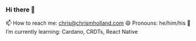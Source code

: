 ### Hi there 👋
📫 How to reach me: chris@chrismholland.com
😄 Pronouns: he/him/his
🌱 I’m currently learning: Cardano, CRDTs, React Native
<!--
**chrishollandaise/chrishollandaise** is a ✨ _special_ ✨ repository because its `README.md` (this file) appears on your GitHub profile.

Here are some ideas to get you started:

- 🔭 I’m currently working on ...
- 
- 👯 I’m looking to collaborate on ...
- 🤔 I’m looking for help with ...
- 💬 Ask me about ...
- 
- 
- ⚡ Fun fact: ...
-->
